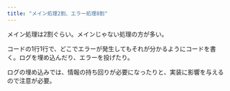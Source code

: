 ```yaml
---
title: "メイン処理2割、エラー処理8割"
---
```


メイン処理は2割ぐらい。メインじゃない処理の方が多い。

コードの1行1行で、どこでエラーが発生してもそれが分かるようにコードを書く。ログを埋め込んだり、エラーを投げたり。

ログの埋め込みでは、情報の持ち回りが必要になったりと、実装に影響を与えるので注意が必要。
